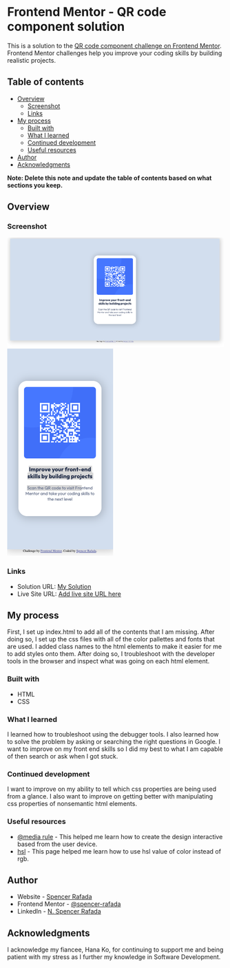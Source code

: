 # Frontend Mentor - QR code component solution

This is a solution to the [QR code component challenge on Frontend Mentor](https://www.frontendmentor.io/challenges/qr-code-component-iux_sIO_H). Frontend Mentor challenges help you improve your coding skills by building realistic projects. 

## Table of contents

- [Overview](#overview)
  - [Screenshot](#screenshot)
  - [Links](#links)
- [My process](#my-process)
  - [Built with](#built-with)
  - [What I learned](#what-i-learned)
  - [Continued development](#continued-development)
  - [Useful resources](#useful-resources)
- [Author](#author)
- [Acknowledgments](#acknowledgments)

**Note: Delete this note and update the table of contents based on what sections you keep.**

## Overview

### Screenshot

![](./images/solution_desktop.png)
![](./images/solution_mobile.png)

### Links

- Solution URL: [My Solution](https://github.com/spencer-rafada/frontendmentor-challenges/tree/master/qr-code-component-main)
- Live Site URL: [Add live site URL here](https://your-live-site-url.com)

## My process

First, I set up index.html to add all of the contents that I am missing. After doing so, I set up the css files with all of the color pallettes and fonts that are used. I added class names to the html elements to make it easier for me to add styles onto them. After doing so, I troubleshoot with the developer tools in the browser and inspect what was going on each html element.
### Built with

- HTML
- CSS

### What I learned

I learned how to troubleshoot using the debugger tools. I also learned how to solve the problem by asking or searching the right questions in Google. I want to improve on my front end skills so I did my best to what I am capable of then search or ask when I got stuck.

### Continued development

I want to improve on my ability to tell which css properties are being used from a glance. I also want to improve on getting better with manipulating css properties of nonsemantic html elements.

### Useful resources

- [@media rule](https://www.w3schools.com/cssref/css3_pr_mediaquery.php) - This helped me learn how to create the design interactive based from the user device.
- [hsl](https://developer.mozilla.org/en-US/docs/Web/CSS/color_value/hsl) - This page helped me learn how to use hsl value of color instead of rgb.

## Author

- Website - [Spencer Rafada](https://github.com/spencer-rafada)
- Frontend Mentor - [@spencer-rafada](https://www.frontendmentor.io/profile/spencer-rafada)
- LinkedIn - [N. Spencer Rafada](https://www.linkedin.com/in/spencer-rafada/)

## Acknowledgments

I acknowledge my fiancee, Hana Ko, for continuing to support me and being patient with my stress as I further my knowledge in Software Development.